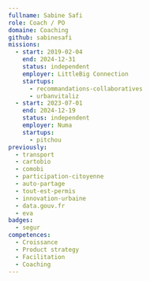 ```yaml
---
fullname: Sabine Safi
role: Coach / PO
domaine: Coaching
github: sabinesafi
missions:
  - start: 2019-02-04
    end: 2024-12-31
    status: independent
    employer: LittleBig Connection
    startups:
      - recommandations-collaboratives
      - urbanvitaliz
  - start: 2023-07-01
    end: 2024-12-19
    status: independent
    employer: Numa
    startups:
      - pitchou
previously:
  - transport
  - cartobio
  - comobi
  - participation-citoyenne
  - auto-partage
  - tout-est-permis
  - innovation-urbaine
  - data.gouv.fr
  - eva
badges:
  - segur
competences:
  - Croissance
  - Product strategy
  - Facilitation
  - Coaching
---
```

